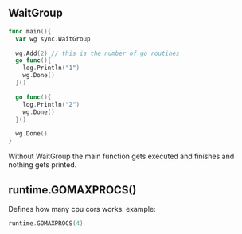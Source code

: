 ## WaitGroup

```go
func main(){
  var wg sync.WaitGroup

  wg.Add(2) // this is the number of go routines
  go func(){
    log.Println("1")
    wg.Done()
  }()

  go func(){
    log.Println("2")
    wg.Done()
  }()

  wg.Done()
}
```

Without WaitGroup the main function gets executed and finishes and nothing gets printed.


## runtime.GOMAXPROCS()
Defines how many cpu cors works.
example:
```go
runtime.GOMAXPROCS(4)
```

